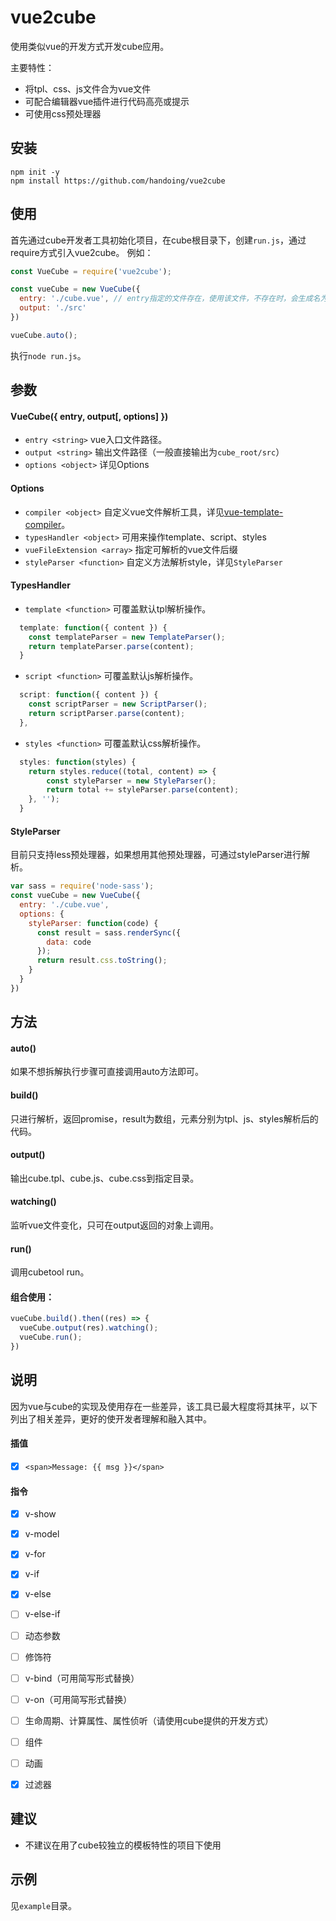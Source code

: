 vue2cube
=================

使用类似vue的开发方式开发cube应用。

主要特性：

- 将tpl、css、js文件合为vue文件
- 可配合编辑器vue插件进行代码高亮或提示
- 可使用css预处理器


安装
------------

    npm init -y
    npm install https://github.com/handoing/vue2cube

使用
------------
首先通过cube开发者工具初始化项目，在cube根目录下，创建`run.js`，通过require方式引入vue2cube。
例如：

```js
const VueCube = require('vue2cube');

const vueCube = new VueCube({
  entry: './cube.vue', // entry指定的文件存在，使用该文件，不存在时，会生成名为cube.vue的默认模板
  output: './src'
})

vueCube.auto();
```

执行`node run.js`。

参数
------------
#### VueCube({ entry, output[, options] })

- `entry <string>` vue入口文件路径。
- `output <string>` 输出文件路径（一般直接输出为`cube_root/src`）
- `options <object>` 详见Options

#### Options

- `compiler <object>` 自定义vue文件解析工具，详见[vue-template-compiler](https://github.com/vuejs/vue/tree/dev/packages/vue-template-compiler "vue-template-compiler")。
- `typesHandler <object>` 可用来操作template、script、styles
- `vueFileExtension <array>` 指定可解析的vue文件后缀
- `styleParser <function>` 自定义方法解析style，详见`StyleParser`

#### TypesHandler

- `template <function>` 可覆盖默认tpl解析操作。
```js
  template: function({ content }) {
    const templateParser = new TemplateParser();
    return templateParser.parse(content);
  }
```
- `script <function>` 可覆盖默认js解析操作。
```js
  script: function({ content }) {
    const scriptParser = new ScriptParser();
    return scriptParser.parse(content);
  },
```
- `styles <function>` 可覆盖默认css解析操作。
```js
  styles: function(styles) {
	return styles.reduce((total, content) => {
	    const styleParser = new StyleParser();
        return total += styleParser.parse(content);
    }, '');
  }
```

#### StyleParser

目前只支持less预处理器，如果想用其他预处理器，可通过styleParser进行解析。
```js
var sass = require('node-sass');
const vueCube = new VueCube({
  entry: './cube.vue',
  options: {
    styleParser: function(code) {
      const result = sass.renderSync({
        data: code
      });
      return result.css.toString();
    }
  }
})
```

方法
------------
#### auto()

如果不想拆解执行步骤可直接调用auto方法即可。

#### build()

只进行解析，返回promise，result为数组，元素分别为tpl、js、styles解析后的代码。

#### output()

输出cube.tpl、cube.js、cube.css到指定目录。

#### watching()

监听vue文件变化，只可在output返回的对象上调用。

#### run()

调用cubetool run。

#### 组合使用：

```js
vueCube.build().then((res) => {
  vueCube.output(res).watching();
  vueCube.run();
})
```

说明
------------
因为vue与cube的实现及使用存在一些差异，该工具已最大程度将其抹平，以下列出了相关差异，更好的使开发者理解和融入其中。

#### 插值
- [x] `<span>Message: {{ msg }}</span>`

#### 指令
- [x] v-show
- [x] v-model
- [x] v-for
- [x] v-if
- [x] v-else
- [ ] v-else-if
- [ ] 动态参数
- [ ] 修饰符
- [ ] v-bind（可用简写形式替换）
- [ ] v-on（可用简写形式替换）
- [ ] 生命周期、计算属性、属性侦听（请使用cube提供的开发方式）
- [ ] 组件
- [ ] 动画
- [x] 过滤器


建议
------------
- 不建议在用了cube较独立的模板特性的项目下使用

示例
------------
见`example`目录。

